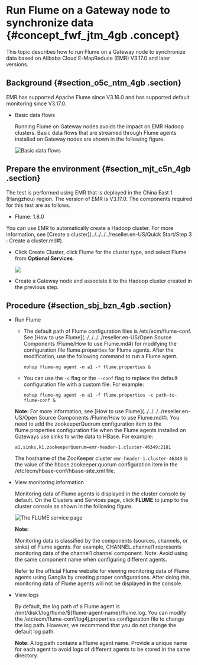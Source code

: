 # Run Flume on a Gateway node to synchronize data {#concept_fwf_jtm_4gb .concept}

This topic describes how to run Flume on a Gateway node to synchronize data based on Alibaba Cloud E-MapReduce \(EMR\) V3.17.0 and later versions.

## Background {#section_o5c_ntm_4gb .section}

EMR has supported Apache Flume since V3.16.0 and has supported default monitoring since V3.17.0.

-   Basic data flows

    Running Flume on Gateway nodes avoids the impact on EMR Hadoop clusters. Basic data flows that are streamed through Flume agents installed on Gateway nodes are shown in the following figure.

    ![Basic data flows](http://static-aliyun-doc.oss-cn-hangzhou.aliyuncs.com/assets/img/120368/155807476838178_en-US.png)


## Prepare the environment {#section_mjt_c5n_4gb .section}

The test is performed using EMR that is deployed in the China East 1 \(Hangzhou\) region. The version of EMR is V3.17.0. The components required for this test are as follows.

-   Flume: 1.8.0

You can use EMR to automatically create a Hadoop cluster. For more information, see [Create a cluster](../../../../reseller.en-US/Quick Start/Step 3 : Create a cluster.md#).

-   Click Create Cluster, click Flume for the cluster type, and select Flume from **Optional Services**.

    ![](http://static-aliyun-doc.oss-cn-hangzhou.aliyuncs.com/assets/img/120368/155807476838191_en-US.png)

-   Create a Gateway node and associate it to the Hadoop cluster created in the previous step.

## Procedure {#section_sbj_bzn_4gb .section}

-   Run Flume

    -   The default path of Flume configuration files is /etc/ecm/flume-conf. See [How to use Flume](../../../../reseller.en-US/Open Source Components /Flume/How to use Flume.md#) for modifying the configuration file flume.properties for Flume agents. After the modification, use the following command to run a Flume agent.

        ```
        nohup flume-ng agent -n a1 -f flume.properties &
        ```

    -   You can use the `-c` flag or the `--conf` flag to replace the default configuration file with a custom file. For example:

        ```
        nohup flume-ng agent -n a1 -f flume.properties -c path-to-flume-conf &
        ```

    **Note:** For more information, see [How to use Flume](../../../../reseller.en-US/Open Source Components /Flume/How to use Flume.md#). You need to add the zookeeperQuorum configuration item to the flume.properties configuration file when the Flume agents installed on Gateways use sinks to write data to HBase. For example:

    ```
    a1.sinks.k1.zookeeperQuorum=emr-header-1.cluster-46349:2181
    ```

    The hostname of the ZooKeeper cluster `emr-header-1.cluster-46349` is the value of the hbase.zookeeper.quorum configuration item in the /etc/ecm/hbase-conf/hbase-site.xml file.

-   View monitoring information

    Monitoring data of Flume agents is displayed in the cluster console by default. On the Clusters and Services page, click **FLUME** to jump to the cluster console as shown in the following figure.

    ![The FLUME service page](http://static-aliyun-doc.oss-cn-hangzhou.aliyuncs.com/assets/img/120368/155807476838198_en-US.png)

    **Note:** 

    Monitoring data is classified by the components \(sources, channels, or sinks\) of Flume agents. For example, CHANNEL.channel1 represents monitoring data of the channel1 channel component. Note: Avoid using the same component name when configuring different agents.

    Refer to the official Flume website for viewing monitoring data of Flume agents using Ganglia by creating proper configurations. After doing this, monitoring data of Flume agents will not be displayed in the console.

-   View logs

    By default, the log path of a Flume agent is /mnt/disk1/log/flume/$\{flume-agent-name\}/flume.log. You can modify the /etc/ecm/flume-conf/log4j.properties configuration file to change the log path. However, we recommend that you do not change the default log path.

    **Note:** A log path contains a Flume agent name. Provide a unique name for each agent to avoid logs of different agents to be stored in the same directory.


